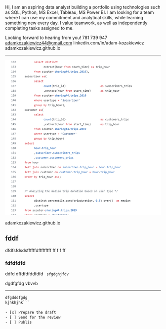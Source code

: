 Hi, I am an aspiring data analyst building a portfolio using technologies such as SQL, Python, MS Excel, Tableau, MS Power BI. 
I am looking for a team where I can use my commitment and analytical skills, while learning something new every day. 
I value teamwork, as well as independently completing tasks assigned to me.

Looking forward to hearing from you!
781 739 947 
adamkozakiewicz44@gmail.com
linkedin.com/in/adam-kozakiewicz 
adamkozakiewicz.github.io

 ---

 ![Scooter sharing - data exploration in SQL](/photos/scooter_sharing.png)
 
 
 
 
 
 
 
 adamkozakiewicz.github.io
## fddf
dfdfsfdsdsffffffdfffffffff
ff
f
f
ff
### fdfdfdfd

ddfd
dffdfdfddfdfd
` sfgdghjfdv`

dgdfgfdg
vbvvb

---

```dsfvdggf
dfgdddfgdg
kjhkhjhk```

- [x] Prepare the draft
- [ ] Send for the review
- [ ] Publis
